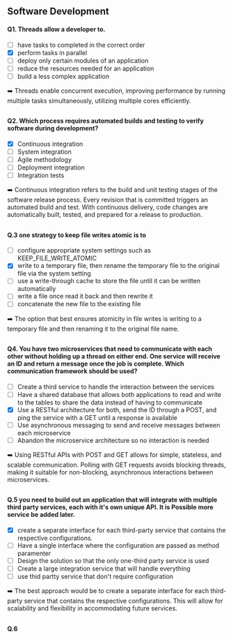 ## Software Development

#### Q1. Threads allow a developer to.
- [ ] have tasks to completed in the correct order
- [x] perform tasks in parallel
- [ ] deploy only certain modules of an application
- [ ] reduce the resources needed for an application
- [ ] build a less complex application

➡️ Threads enable concurrent execution, improving performance by running multiple tasks simultaneously, utilizing multiple cores efficiently.

##

#### Q2. Which process requires automated builds and testing to verify software during development?

- [x] Continuous integration
- [ ] System integration
- [ ] Agile methodology
- [ ] Deployment integration
- [ ] Integration tests

➡️ Continuous integration refers to the build and unit testing stages of the software release process. Every revision that is committed triggers an automated build and test. With continuous delivery, code changes are automatically built, tested, and prepared for a release to production.

##

#### Q.3 one strategy to keep file writes atomic is to 

- [ ] configure appropriate  system settings such as KEEP_FILE_WRITE_ATOMIC
- [x] write to a temporary  file, then rename the temporary file to the  original file via the system setting
- [ ] use a write-through cache to store the file until it can be written automatically
- [ ] write a file once read it back  and then rewrite it 
- [ ] concatenate the new file to the existing file 

➡️  The option that best ensures atomicity in file writes is writing to a temporary file and then renaming it to the original file name.

##

#### Q4. You have two microservices that need to communicate with each other without holding up a thread on either end. One service will receive an ID and return a message once the job is complete. Which communication framework should be used?

- [ ] Create a third service to handle the interaction between the services
- [ ] Have a shared database that allows both applications to read and write to the tables to share the data instead of having to communicate
- [x] Use a RESTful architecture for both, send the ID through a POST, and ping the service with a GET until a response is available
- [ ] Use asynchronous messaging to send and receive messages between each microservice
- [ ] Abandon the microservice architecture so no interaction is needed

➡️ Using RESTful APIs with POST and GET allows for simple, stateless, and scalable communication. Polling with GET requests avoids blocking threads, making it suitable for non-blocking, asynchronous interactions between microservices.

##

#### Q.5 you need to build out an application that will integrate with multiple third party services, each with it's own unique API. It is Possible more service  be added later.

- [x] create a separate interface for each third-party service that contains the respective configurations.
- [ ] Have a single interface where the configuration are passed as method paramenter
- [ ] Design the solution so that the only one-third party service is used 
- [ ] Create a large integration service that will handle everything
- [ ] use thid partty service that don't require configuration 

➡️ The best approach would be to create a separate interface for each third-party service that contains the respective configurations. This will allow for scalability and flexibility in accommodating future services.

##

#### Q.6
